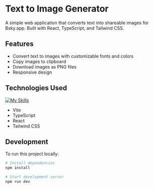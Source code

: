 
# Text to Image Generator

A simple web application that converts text into shareable images for Bsky.app. Built with React, TypeScript, and Tailwind CSS.

## Features

- Convert text to images with customizable fonts and colors
- Copy images to clipboard
- Download images as PNG files
- Responsive design

## Technologies Used
[![My Skills](https://skillicons.dev/icons?i=ts,vite,react,tailwind)](https://skillicons.dev)
- Vite
- TypeScript
- React
- Tailwind CSS

## Development

To run this project locally:

```sh
# Install dependencies
npm install

# Start development server
npm run dev
```
